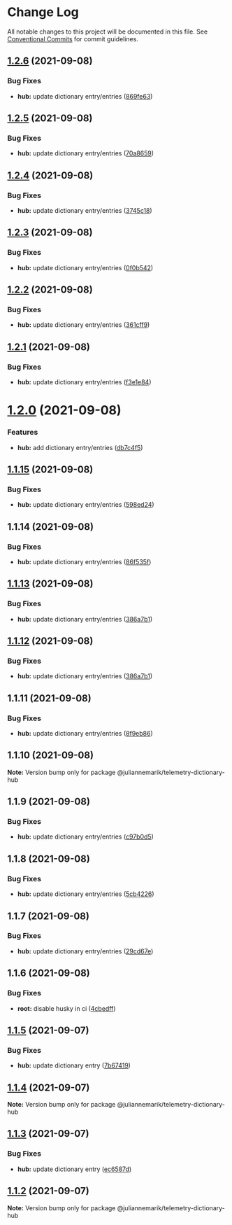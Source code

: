 # Change Log

All notable changes to this project will be documented in this file.
See [Conventional Commits](https://conventionalcommits.org) for commit guidelines.

## [1.2.6](https://github.com/juliannemarik/telemetry-dictionary-packages/compare/@juliannemarik/telemetry-dictionary-hub@1.2.5...@juliannemarik/telemetry-dictionary-hub@1.2.6) (2021-09-08)


### Bug Fixes

* **hub:** update dictionary entry/entries ([869fe63](https://github.com/juliannemarik/telemetry-dictionary-packages/commit/869fe635a2c7afda03e426305220bfc833aa21cb))





## [1.2.5](https://github.com/juliannemarik/telemetry-dictionary-packages/compare/@juliannemarik/telemetry-dictionary-hub@1.2.4...@juliannemarik/telemetry-dictionary-hub@1.2.5) (2021-09-08)


### Bug Fixes

* **hub:** update dictionary entry/entries ([70a8659](https://github.com/juliannemarik/telemetry-dictionary-packages/commit/70a8659d329c6f327745c581937f67830011b39d))





## [1.2.4](https://github.com/juliannemarik/telemetry-dictionary-packages/compare/@juliannemarik/telemetry-dictionary-hub@1.2.3...@juliannemarik/telemetry-dictionary-hub@1.2.4) (2021-09-08)


### Bug Fixes

* **hub:** update dictionary entry/entries ([3745c18](https://github.com/juliannemarik/telemetry-dictionary-packages/commit/3745c18f13217ee813503b443d21fde1de107055))





## [1.2.3](https://github.com/juliannemarik/telemetry-dictionary-packages/compare/@juliannemarik/telemetry-dictionary-hub@1.2.2...@juliannemarik/telemetry-dictionary-hub@1.2.3) (2021-09-08)


### Bug Fixes

* **hub:** update dictionary entry/entries ([0f0b542](https://github.com/juliannemarik/telemetry-dictionary-packages/commit/0f0b542bdfcf2d050e31121f230ffaa4caa45fcc))





## [1.2.2](https://github.com/juliannemarik/telemetry-dictionary-packages/compare/@juliannemarik/telemetry-dictionary-hub@1.2.1...@juliannemarik/telemetry-dictionary-hub@1.2.2) (2021-09-08)


### Bug Fixes

* **hub:** update dictionary entry/entries ([361cff9](https://github.com/juliannemarik/telemetry-dictionary-packages/commit/361cff963508713cacd855e226f7bbf3f81d0970))





## [1.2.1](https://github.com/juliannemarik/telemetry-dictionary-packages/compare/@juliannemarik/telemetry-dictionary-hub@1.2.0...@juliannemarik/telemetry-dictionary-hub@1.2.1) (2021-09-08)


### Bug Fixes

* **hub:** update dictionary entry/entries ([f3e1e84](https://github.com/juliannemarik/telemetry-dictionary-packages/commit/f3e1e84e9dc85503128085e3c6ec52ac0c91e3c6))





# [1.2.0](https://github.com/juliannemarik/telemetry-dictionary-packages/compare/@juliannemarik/telemetry-dictionary-hub@1.1.15...@juliannemarik/telemetry-dictionary-hub@1.2.0) (2021-09-08)


### Features

* **hub:** add dictionary entry/entries ([db7c4f5](https://github.com/juliannemarik/telemetry-dictionary-packages/commit/db7c4f5c5f9ec83d7663c449cf09b1d7a1f7d796))





## [1.1.15](https://github.com/juliannemarik/telemetry-dictionary-packages/compare/@juliannemarik/telemetry-dictionary-hub@1.1.14...@juliannemarik/telemetry-dictionary-hub@1.1.15) (2021-09-08)


### Bug Fixes

* **hub:** update dictionary entry/entries ([598ed24](https://github.com/juliannemarik/telemetry-dictionary-packages/commit/598ed240082aa51b46288dba70560424f54d5adf))





## 1.1.14 (2021-09-08)


### Bug Fixes

* **hub:** update dictionary entry/entries ([86f535f](https://github.com/juliannemarik/telemetry-dictionary-packages/commit/86f535f4c4420b5193e518996556e3150de69b0b))





## [1.1.13](https://github.com/juliannemarik/telemetry-dictionary-packages/compare/@juliannemarik/telemetry-dictionary-hub@1.1.11...@juliannemarik/telemetry-dictionary-hub@1.1.13) (2021-09-08)


### Bug Fixes

* **hub:** update dictionary entry/entries ([386a7b1](https://github.com/juliannemarik/telemetry-dictionary-packages/commit/386a7b1a372f9a01d4fccccd812b9985a3fb1200))





## [1.1.12](https://github.com/juliannemarik/telemetry-dictionary-packages/compare/@juliannemarik/telemetry-dictionary-hub@1.1.11...@juliannemarik/telemetry-dictionary-hub@1.1.12) (2021-09-08)


### Bug Fixes

* **hub:** update dictionary entry/entries ([386a7b1](https://github.com/juliannemarik/telemetry-dictionary-packages/commit/386a7b1a372f9a01d4fccccd812b9985a3fb1200))





## 1.1.11 (2021-09-08)


### Bug Fixes

* **hub:** update dictionary entry/entries ([8f9eb86](https://github.com/juliannemarik/telemetry-dictionary-packages/commit/8f9eb8627efe9ad048f3c1b566cfa9a1f05f7dbe))





## 1.1.10 (2021-09-08)

**Note:** Version bump only for package @juliannemarik/telemetry-dictionary-hub





## 1.1.9 (2021-09-08)


### Bug Fixes

* **hub:** update dictionary entry/entries ([c97b0d5](https://github.com/juliannemarik/telemetry-dictionary-packages/commit/c97b0d5774cbd9153425a8f1474aba738801e80a))





## 1.1.8 (2021-09-08)


### Bug Fixes

* **hub:** update dictionary entry/entries ([5cb4226](https://github.com/juliannemarik/telemetry-dictionary-packages/commit/5cb42268eb00919fea0fefec6d02b8e1b7f697de))





## 1.1.7 (2021-09-08)


### Bug Fixes

* **hub:** update dictionary entry/entries ([29cd67e](https://github.com/juliannemarik/telemetry-dictionary-packages/commit/29cd67e5b01e283f74779c0dfc4adedd1a87ef29))





## 1.1.6 (2021-09-08)


### Bug Fixes

* **root:** disable husky in ci ([4cbedff](https://github.com/juliannemarik/telemetry-dictionary-packages/commit/4cbedffd87ec48f5432f2d866a2765bfdb1f01d3))





## [1.1.5](https://github.com/juliannemarik/telemetry-dictionary-packages/compare/@juliannemarik/telemetry-dictionary-hub@1.1.4...@juliannemarik/telemetry-dictionary-hub@1.1.5) (2021-09-07)


### Bug Fixes

* **hub:** update dictionary entry ([7b67419](https://github.com/juliannemarik/telemetry-dictionary-packages/commit/7b67419ac713143326b7dca291c0876ae910a3f5))





## [1.1.4](https://github.com/juliannemarik/telemetry-dictionary-packages/compare/@juliannemarik/telemetry-dictionary-hub@1.1.3...@juliannemarik/telemetry-dictionary-hub@1.1.4) (2021-09-07)

**Note:** Version bump only for package @juliannemarik/telemetry-dictionary-hub





## [1.1.3](https://github.com/juliannemarik/telemetry-dictionary-packages/compare/@juliannemarik/telemetry-dictionary-hub@1.1.2...@juliannemarik/telemetry-dictionary-hub@1.1.3) (2021-09-07)


### Bug Fixes

* **hub:** update dictionary entry ([ec6587d](https://github.com/juliannemarik/telemetry-dictionary-packages/commit/ec6587d10f64a380da7ccbc108bee2a484911f41))





## [1.1.2](https://github.com/juliannemarik/telemetry-dictionary-packages/compare/@juliannemarik/telemetry-dictionary-hub@1.1.1...@juliannemarik/telemetry-dictionary-hub@1.1.2) (2021-09-07)

**Note:** Version bump only for package @juliannemarik/telemetry-dictionary-hub

